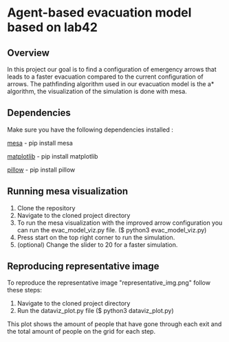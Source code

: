 # Agent-based evacuation model based on lab42
## Overview
In this project our goal is to find a configuration of emergency arrows that leads to a faster evacuation compared to the current configuration of arrows. The pathfinding algorithm used in our evacuation model is the a* algorithm, the visualization of the simulation is done with mesa.
## Dependencies 
Make sure you have the following dependencies installed :

[mesa](https://pypi.org/project/Mesa/) - pip install mesa

[matplotlib](https://matplotlib.org/stable/users/installing/index.html) - pip install matplotlib

[pillow](https://pillow.readthedocs.io/en/latest/installation.html) - pip install pillow

## Running mesa visualization 
1. Clone the repository 
2. Navigate to the cloned project directory
3. To run the mesa visualization with the improved arrow configuration you can run the evac_model_viz.py file. ($ python3 evac_model_viz.py)
4. Press start on the top right corner to run the simulation.
5. (optional) Change the slider to 20 for a faster simulation.

## Reproducing representative image
To reproduce the representative image "representative_img.png" follow these steps:
1. Navigate to the cloned project directory
2. Run the dataviz_plot.py file ($ python3 dataviz_plot.py)

This plot shows the amount of people that have gone through each exit and the total amount of people on the grid for each step.
